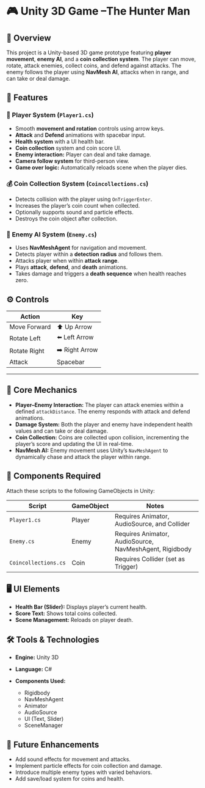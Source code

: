 

# 🎮 Unity 3D Game –The Hunter Man

## 🧩 Overview

This project is a Unity-based 3D game prototype featuring **player movement**, **enemy AI**, and a **coin collection system**.
The player can move, rotate, attack enemies, collect coins, and defend against attacks. The enemy follows the player using **NavMesh AI**, attacks when in range, and can take or deal damage.



## 🚀 Features

### 👤 Player System (`Player1.cs`)

* Smooth **movement and rotation** controls using arrow keys.
* **Attack** and **Defend** animations with spacebar input.
* **Health system** with a UI health bar.
* **Coin collection** system and coin score UI.
* **Enemy interaction:** Player can deal and take damage.
* **Camera follow system** for third-person view.
* **Game over logic:** Automatically reloads scene when the player dies.

### 💰 Coin Collection System (`Coincollections.cs`)

* Detects collision with the player using `OnTriggerEnter`.
* Increases the player’s coin count when collected.
* Optionally supports sound and particle effects.
* Destroys the coin object after collection.

### 👹 Enemy AI System (`Enemy.cs`)

* Uses **NavMeshAgent** for navigation and movement.
* Detects player within a **detection radius** and follows them.
* Attacks player when within **attack range**.
* Plays **attack**, **defend**, and **death** animations.
* Takes damage and triggers a **death sequence** when health reaches zero.



## ⚙️ Controls

| Action       | Key            |
| ------------ | -------------- |
| Move Forward | ⬆️ Up Arrow    |
| Rotate Left  | ⬅️ Left Arrow  |
| Rotate Right | ➡️ Right Arrow |
| Attack       | Spacebar       |

---

## 🧠 Core Mechanics

* **Player–Enemy Interaction:**
  The player can attack enemies within a defined `attackDistance`. The enemy responds with attack and defend animations.
* **Damage System:**
  Both the player and enemy have independent health values and can take or deal damage.
* **Coin Collection:**
  Coins are collected upon collision, incrementing the player’s score and updating the UI in real-time.
* **NavMesh AI:**
  Enemy movement uses Unity’s `NavMeshAgent` to dynamically chase and attack the player within range.


## 🧱 Components Required

Attach these scripts to the following GameObjects in Unity:

| Script               | GameObject | Notes                                                   |
| -------------------- | ---------- | ------------------------------------------------------- |
| `Player1.cs`         | Player     | Requires Animator, AudioSource, and Collider            |
| `Enemy.cs`           | Enemy      | Requires Animator, AudioSource, NavMeshAgent, Rigidbody |
| `Coincollections.cs` | Coin       | Requires Collider (set as Trigger)                      |



## 🖥️ UI Elements

* **Health Bar (Slider):** Displays player’s current health.
* **Score Text:** Shows total coins collected.
* **Scene Management:** Reloads on player death.



## 🛠️ Tools & Technologies

* **Engine:** Unity 3D
* **Language:** C#
* **Components Used:**

  * Rigidbody
  * NavMeshAgent
  * Animator
  * AudioSource
  * UI (Text, Slider)
  * SceneManager



## 🎯 Future Enhancements

* Add sound effects for movement and attacks.
* Implement particle effects for coin collection and damage.
* Introduce multiple enemy types with varied behaviors.
* Add save/load system for coins and health.

